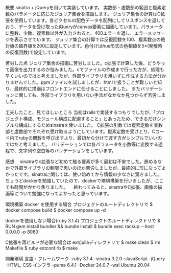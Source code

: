 概要
sinatra + jQueryを用いて実装しています。
実数部・虚数部の範囲と複素定数のパラメータに応じたジュリア集合を描画します。
ジュリア集合の計算はC拡張を使用しています。各ピクセルの配色データを配列にしてリスポンスを返しており、データを受け取ったjQueryがcanvas要素に描画しています。パラメータに整数、少数、複素数以外が入力されると、400エラーを返し、エラーメッセージを表示させています。
ジュリア集合の計算では反復回数を100、複素数点の絶対値の臨界値を200に設定しています。色付けはhue形式の色相値を5×(発散時の反復回数)で設定しています。

苦労した点
ジュリア集合の描画に苦労しました。c拡張で計算した後、どうやって画像を出力するのか悩みました。cでファイルの作成まで行った方が、処理も早くいいのではと考えましたが、外部ライブラリを用いずに作成する方法が分かりませんでした。ppmファイルを試しましたが、htmlで扱うことが難しいと知り、最終的に描画はフロントエンドに任せることにしました。
またバリデーションに関しても、外部ライブラリを用いない手法がなかなか見つからず苦労しました。

工夫したこと、見てほしいところ
当初はrailsで実装するつもりでしたが、「プロジェクト構成、モジュール構成に配慮すること」とあったため、できるだけシンプルな構成にするためsinatraを使いました。
C拡張の引数では複素定数を実数部と虚数部でそれぞれ受け取るようにしています。複素定数を受けとり、Cコード内でrubyの関数を呼び出すより、最初から分けて渡す方がシンプルでいいのではだと考えました。
バリデーションでは各パラメータを小数等に変換する過程で、文字列や空白等のバリデーションをしています。

感想
　sinatraやc拡張など初めて触る要素が多く最初は不安でした。進めるなかで外部ライブラリの制限で思いのほか苦労しましたが、最終的に形になってよかったです。sinatraに関しては、使い始めてから情報の少なさに驚きました。ちょうどdockerを勉強していたので、dockerで環境構築を行いましたが、ここでも時間がかかり焦りました。
　終わってみると、sinatraやC拡張、画像の描画等について勉強になってよかったと思っています。

環境構築
docker を使用する場合
プロジェクトのルートディレクトリで
$ docker compose build
$ docker compose up -d

dockerを使用しない場合(ruby 3.1.4)
プロジェクトのルートディレクトリで
$ RUN gem install bundler && bundle install
$ bundle exec rackup --host 0.0.0.0 -p 8080

C拡張を再ビルドが必要な場合は
ext/juliaディレクトリで
$ make clean
$ rm Makefile
$ ruby extconf.rb
$ make

開発環境
言語・フレームワーク
-ruby 3.1.4
-sinatra 3.2.0
-JavaScript
-jQuery
-HTML, CSS
インフラ
-puma 6.4.1
-Docker 24.0.7
-wsl Ubuntu 20.04